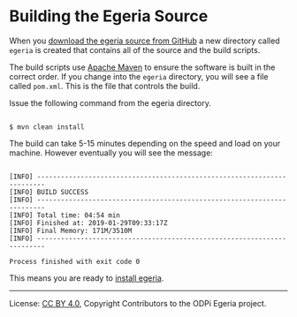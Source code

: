 <!-- SPDX-License-Identifier: CC-BY-4.0 -->
<!-- Copyright Contributors to the ODPi Egeria project. -->

# Building the Egeria Source

When you [download the egeria source from GitHub](task-downloading-egeria-source.md)
a new directory called `egeria` is created that contains all of the source and the build scripts.

The build scripts use [Apache Maven](https://maven.apache.org) to ensure the software is
built in the correct order.  If you change into the `egeria` directory, you will see
a file called `pom.xml`.  This is the file that controls the build.

Issue the following command from the egeria directory.

```console

$ mvn clean install

``` 
The build can take 5-15 minutes depending on the speed and load on your machine.
However eventually you will see the message:

```console

[INFO] ------------------------------------------------------------------------
[INFO] BUILD SUCCESS
[INFO] ------------------------------------------------------------------------
[INFO] Total time: 04:54 min
[INFO] Finished at: 2019-01-29T09:33:17Z
[INFO] Final Memory: 171M/3510M
[INFO] ------------------------------------------------------------------------

Process finished with exit code 0

```

This means you are ready to [install egeria](task-installing-egeria.md).


----
License: [CC BY 4.0](https://creativecommons.org/licenses/by/4.0/),
Copyright Contributors to the ODPi Egeria project.